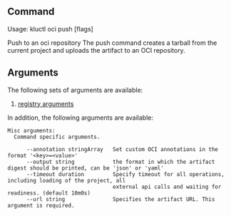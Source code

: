<!-- This comment is uncommented when auto-synced to www-kluctl.io

---
title: "oci push"
linkTitle: "oci push"
weight: 10
description: >
    oci push command
---
-->

## Command
<!-- BEGIN SECTION "oci push" "Usage" false -->
Usage: kluctl oci push [flags]

Push to an oci repository
The push command creates a tarball from the current project and uploads the
artifact to an OCI repository.

<!-- END SECTION -->

## Arguments
The following sets of arguments are available:
1. [registry arguments](./common-arguments.md#registry-arguments)

In addition, the following arguments are available:

<!-- BEGIN SECTION "oci push" "Misc arguments" true -->
```
Misc arguments:
  Command specific arguments.

      --annotation stringArray   Set custom OCI annotations in the format '<key>=<value>'
      --output string            the format in which the artifact digest should be printed, can be 'json' or 'yaml'
      --timeout duration         Specify timeout for all operations, including loading of the project, all
                                 external api calls and waiting for readiness. (default 10m0s)
      --url string               Specifies the artifact URL. This argument is required.

```
<!-- END SECTION -->

